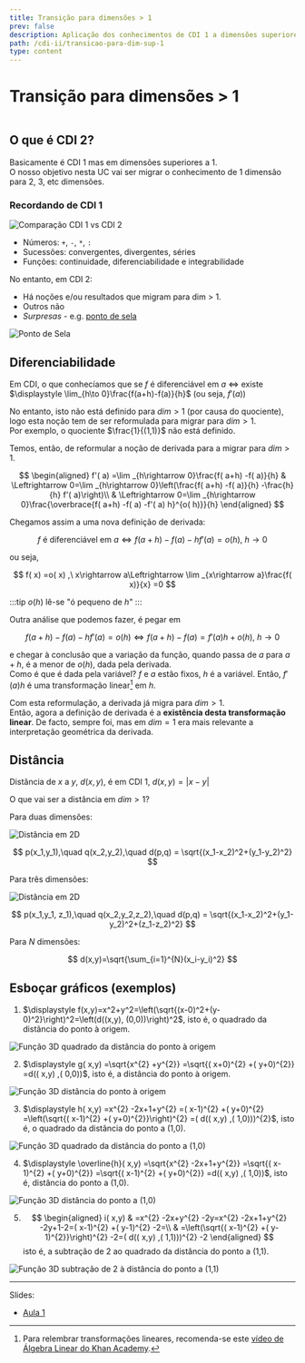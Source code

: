 ```yaml
---
title: Transição para dimensões > 1
prev: false
description: Aplicação dos conhecimentos de CDI 1 a dimensões superiores a 1
path: /cdi-ii/transicao-para-dim-sup-1
type: content
---
```


# Transição para dimensões > 1

```toc

```

## O que é CDI 2?

Basicamente é CDI 1 mas em dimensões superiores a 1.  
O nosso objetivo nesta UC vai ser migrar o conhecimento de 1 dimensão para 2, 3, etc dimensões.

### Recordando de CDI 1

![Comparação CDI 1 vs CDI 2](./assets/0001-cdi1-vs-cdi2.svg#dark=1)

- Números: `+`, `-`, `*`, `:`
- Sucessões: convergentes, divergentes, séries
- Funções: continuidade, diferenciabilidade e integrabilidade

No entanto, em CDI 2:

- Há noções e/ou resultados que migram para dim > 1.
- Outros não
- _Surpresas_ - e.g. [ponto de sela](./0006-conjunto-de-nivel.md#ponto-de-sela)

![Ponto de Sela](./assets/0001-ponto-de-sela.svg#dark=1)

## Diferenciabilidade

Em CDI, o que conhecíamos que se $f$ é diferenciável em $a$ $\Leftrightarrow$ existe $\displaystyle \lim_{h\to 0}\frac{f(a+h)-f(a)}{h}$ (ou seja, $f'(a)$)

No entanto, isto não está definido para $dim > 1$ (por causa do quociente), logo esta noção tem de ser reformulada para migrar para $dim > 1$.  
Por exemplo, o quociente $\frac{1}{(1,1)}$ não está definido.

Temos, então, de reformular a noção de derivada para a migrar para $dim > 1$.

$$
\begin{aligned}
f'( a) =\lim _{h\rightarrow 0}\frac{f( a+h) -f( a)}{h} & \Leftrightarrow 0=\lim _{h\rightarrow 0}\left(\frac{f( a+h) -f( a)}{h} -\frac{h}{h} f'( a)\right)\\
 & \Leftrightarrow 0=\lim _{h\rightarrow 0}\frac{\overbrace{f( a+h) -f( a) -f'( a) h}^{o( h)}}{h}
\end{aligned}
$$

Chegamos assim a uma nova definição de derivada:

$$
f\ \text{é diferenciável em } a\Leftrightarrow f( a+h) -f( a) -hf'( a) =o( h) ,\ h\rightarrow 0
$$

ou seja,

$$
f( x) =o( x) ,\ x\rightarrow a\Leftrightarrow \lim _{x\rightarrow a}\frac{f( x)}{x} =0
$$

:::tip
$o(h)$ lê-se "ó pequeno de $h$"
:::

Outra análise que podemos fazer, é pegar em

$$
f( a+h) -f( a) -hf'( a) =o( h) \Leftrightarrow f( a+h) -f( a) =f'( a) h+o( h) ,\ h\rightarrow 0
$$

e chegar à conclusão que a variação da função, quando passa de $a$ para $a+h$, é a menor de $o(h)$, dada pela derivada.  
Como é que é dada pela variável? $f$ e $a$ estão fixos, $h$ é a variável.
Então, $f'(a)h$ é uma transformação linear[^trans-lin] em $h$.

[^trans-lin]: Para relembrar transformações lineares, recomenda-se este [vídeo de Álgebra Linear do Khan Academy](https://youtu.be/4PCktDZJH8E).

Com esta reformulação, a derivada já migra para $dim > 1$.  
Então, agora a definição de derivada é a **existência desta transformação linear**.
De facto, sempre foi, mas em $dim = 1$ era mais relevante a interpretação geométrica da derivada.

## Distância

Distância de $x$ a $y$, $d(x,y)$, é em CDI 1, $d(x,y)= |x-y|$

O que vai ser a distância em $dim > 1$?

Para duas dimensões:

![Distância em 2D](./assets/0001-distancia-2d.svg#dark=1)

$$
p(x_1,y_1),\quad q(x_2,y_2),\quad d(p,q) = \sqrt{(x_1-x_2)^2+(y_1-y_2)^2}
$$

Para três dimensões:

![Distância em 2D](./assets/0001-distancia-3d.svg#dark=1)

$$
p(x_1,y_1, z_1),\quad q(x_2,y_2,z_2),\quad d(p,q) = \sqrt{(x_1-x_2)^2+(y_1-y_2)^2+(z_1-z_2)^2}
$$

Para $N$ dimensões:

$$
d(x,y)=\sqrt{\sum_{i=1}^{N}(x_i-y_i)^2}
$$

## Esboçar gráficos (exemplos)

1. $\displaystyle f(x,y)=x^2+y^2=\left(\sqrt{(x-0)^2+(y-0)^2}\right)^2=\left(d((x,y), (0,0))\right)^2$, isto é, o quadrado da distância do ponto à origem.

![Função 3D quadrado da distância do ponto à origem](./assets/0001-esbocar-ex1.png)

2. $\displaystyle g( x,y) =\sqrt{x^{2} +y^{2}} =\sqrt{( x+0)^{2} +( y+0)^{2}} =d(( x,y) ,( 0,0))$, isto é, a distância do ponto à origem.

![Função 3D distância do ponto à origem](./assets/0001-esbocar-ex2.png)

3. $\displaystyle h( x,y) =x^{2} -2x+1+y^{2} =( x-1)^{2} +( y+0)^{2} =\left(\sqrt{( x-1)^{2} +( y+0)^{2}}\right)^{2} =( d(( x,y) ,( 1,0)))^{2}$,
   isto é, o quadrado da distância do ponto a (1,0).

![Função 3D quadrado da distância do ponto a (1,0)](./assets/0001-esbocar-ex3.png)

4. $\displaystyle \overline{h}( x,y) =\sqrt{x^{2} -2x+1+y^{2}} =\sqrt{( x-1)^{2} +( y+0)^{2}} =\sqrt{( x-1)^{2} +( y+0)^{2}} =d(( x,y) ,( 1,0))$,
   isto é, distância do ponto a (1,0).

![Função 3D distância do ponto a (1,0)](./assets/0001-esbocar-ex4.png)

5. $$
   \begin{aligned}
   i( x,y) & =x^{2} -2x+y^{2} -2y=x^{2} -2x+1+y^{2} -2y+1-2=( x-1)^{2} +( y-1)^{2} -2=\\
    & =\left(\sqrt{( x-1)^{2} +( y-1)^{2}}\right)^{2} -2=( d(( x,y) ,( 1,1)))^{2} -2
   \end{aligned}
   $$
   isto é, a subtração de 2 ao quadrado da distância do ponto a (1,1).

![Função 3D subtração de 2 à distância do ponto a (1,1)](./assets/0001-esbocar-ex5.png)

---

Slides:

- [Aula 1](https://drive.google.com/file/d/1-PQoedSZUIQkEpnLRblelnB1t2rfqpe-/view?usp=sharing)
